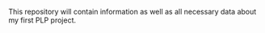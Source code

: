 This repository will contain information as well as all necessary data about my first PLP project. 
